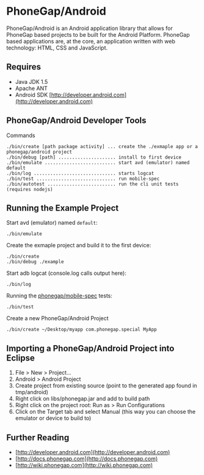 PhoneGap/Android
===

PhoneGap/Android is an Android application library that allows for PhoneGap based projects to be built for the Android Platform. PhoneGap based applications are, at the core, an application written with web technology: HTML, CSS and JavaScript. 

Requires
---

- Java JDK 1.5
- Apache ANT
- Android SDK [http://developer.android.com](http://developer.android.com)

PhoneGap/Android Developer Tools
---

Commands

    ./bin/create [path package activity] ... create the ./exmaple app or a phonegap/android project
    ./bin/debug [path] ..................... install to first device
    ./bin/emulate .......................... start avd (emulator) named default
    ./bin/log .............................. starts logcat
    ./bin/test ............................. run mobile-spec
    ./bin/autotest ......................... run the cli unit tests (requires nodejs)

Running the Example Project
---

Start avd (emulator) named `default`:

    ./bin/emulate

Create the exmaple project and build it to the first device:

    ./bin/create
    ./bin/debug ./example

Start adb logcat (console.log calls output here):

    ./bin/log

Running the [phonegap/mobile-spec](http://github.com/phonegap/mobile-spec) tests:

    ./bin/test

Create a new PhoneGap/Android Project

    ./bin/create ~/Desktop/myapp com.phonegap.special MyApp

Importing a PhoneGap/Android Project into Eclipse
----

1. File > New > Project...
2. Android > Android Project
3. Create project from existing source (point to the generated app found in tmp/android)
4. Right click on libs/phonegap.jar and add to build path
5. Right click on the project root: Run as > Run Configurations
6. Click on the Target tab and select Manual (this way you can choose the emulator or device to build to)


Further Reading
---

- [http://developer.android.com](http://developer.android.com)
- [http://docs.phonegap.com](http://docs.phonegap.com)
- [http://wiki.phonegap.com](http://wiki.phonegap.com)
